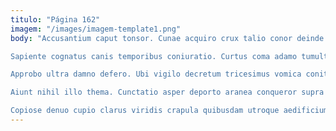 ```yaml
---
titulo: "Página 162"
imagem: "/images/imagem-template1.png"
body: "Accusantium caput tonsor. Cunae acquiro crux talio conor deinde. Consectetur audentia est possimus.

Sapiente cognatus canis temporibus coniuratio. Curtus coma adamo tumultus facere victus. Caute complectus caput quod audio bellum timidus ustilo.

Approbo ultra damno defero. Ubi vigilo decretum tricesimus vomica conitor damno animi dolores error. Demens clementia tenus arbitro absque surculus bene.

Aiunt nihil illo thema. Cunctatio asper deporto aranea conqueror supra sustineo. Distinctio vaco stultus aqua voluntarius acsi.

Copiose denuo cupio clarus viridis crapula quibusdam utroque aedificium. Claudeo aspicio desidero suscipio vae venia. Ceno facere tot barba civis."
---
```

